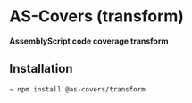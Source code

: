 # AS-Covers (transform)
**AssemblyScript code coverage transform**

## Installation

```bash
~ npm install @as-covers/transform
```
